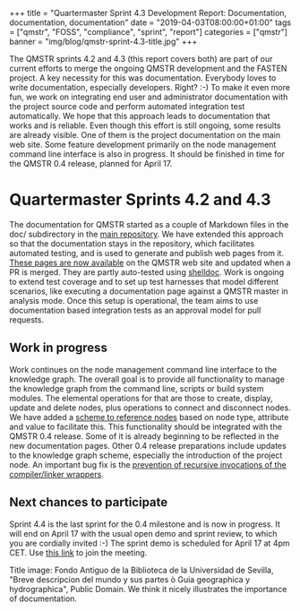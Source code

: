 +++
title = "Quartermaster Sprint 4.3 Development Report: Documentation, documentation, documentation"
date = "2019-04-03T08:00:00+01:00"
tags = ["qmstr", "FOSS", "compliance", "sprint", "report"]
categories = ["qmstr"]
banner = "img/blog/qmstr-sprint-4.3-title.jpg"
+++

The QMSTR sprints 4.2 and 4.3 (this report covers both) are part of
our current efforts to merge the ongoing QMSTR development and the
FASTEN project. A key necessity for this was documentation. Everybody
loves to write documentation, especially developers. Right? :-) To
make it even more fun, we work on integrating end user and
administrator documentation with the project source code and perform
automated integration test automatically. We hope that this approach
leads to documentation that works and is reliable. Even though this
effort is still ongoing, some results are already visible. One of them
is the project documentation on the main web site. Some feature
development primarily on the node management command line interface is
also in progress. It should be finished in time for the QMSTR 0.4
release, planned for April 17.
<!--more-->

# Quartermaster Sprints 4.2 and 4.3

The documentation for QMSTR started as a couple of Markdown files in
the doc/ subdirectory in the [main
repository](https://github.com/QMSTR/qmstr). We have extended this
approach so that the documentation stays in the repository, which
facilitates automated testing, and is used to generate and publish web
pages from it. [These pages are now
available](https://qmstr.org/documentation/) on the QMSTR web site and
updated when a PR is merged. They are partly auto-tested using
[shelldoc](https://github.com/endocode/shelldoc). Work is ongoing to
extend test coverage and to set up test harnesses that model different
scenarios, like executing a documentation page against a QMSTR master
in analysis mode. Once this setup is operational, the team aims to use
documentation based integration tests as an approval model for pull
requests.

## Work in progress

Work continues on the node management command line interface to the
knowledge graph. The overall goal is to provide all functionality to
manage the knowledge graph from the command line, scripts or build
system modules. The elemental operations for that are those to create,
display, update and delete nodes, plus operations to connect and
disconnect nodes. We have added a [scheme to reference
nodes](https://qmstr.org/documentation/qmstr-basics/qmstr-cli/database_cmds/)
based on node type, attribute and value to facilitate this. This
functionality should be integrated with the QMSTR 0.4 release. Some of
it is already beginning to be reflected in the new documentation
pages. Other 0.4 release preparations include updates to the knowledge
graph scheme, especially the introduction of the project node. An
important bug fix is the [prevention of recursive invocations of the
compiler/linker
wrappers](https://github.com/QMSTR/qmstr-all/issues/186).

## Next chances to participate

Sprint 4.4 is the last sprint for the 0.4 milestone and is now in
progress. It will end on April 17 with the usual open demo and sprint
review, to which you are cordially invited :-) The sprint demo is
scheduled for April 17 at 4pm CET. Use [this
link](https://meet.jit.si/Quartermaster) to join the meeting.

Title image: Fondo Antiguo de la Biblioteca de la Universidad de
Sevilla, "Breve descripcion del mundo y sus partes ò Guia geographica
y hydrographica", Public Domain. We think it nicely illustrates the
importance of documentation.
